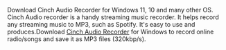 Download Cinch Audio Recorder for Windows 11, 10 and many other OS.
Cinch Audio recorder is a handy streaming music recorder. It helps record any streaming music to MP3, such as Spotify. It's easy to use and produces.Download  [Cinch Audio Recorder](https://kablistore.com/cinch-audio-recorder-crack-keycode/)  for Windows to record online radio/songs and save it as MP3 files (320kbp/s).

